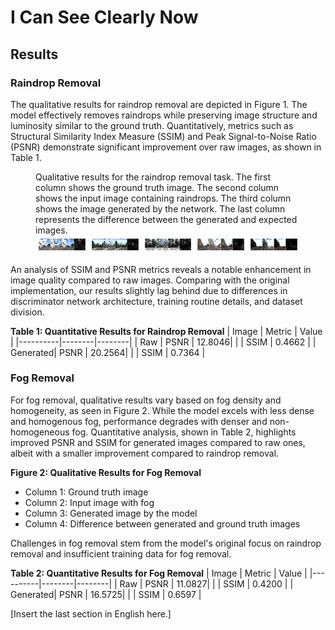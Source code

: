 # I Can See Clearly Now

## Results

### Raindrop Removal

The qualitative results for raindrop removal are depicted in Figure 1. The model effectively removes raindrops while preserving image structure and luminosity similar to the ground truth. Quantitatively, metrics such as Structural Similarity Index Measure (SSIM) and Peak Signal-to-Noise Ratio (PSNR) demonstrate significant improvement over raw images, as shown in Table 1.

<figure id="fig:res-dr-1">
    <figcaption>Qualitative results for the raindrop removal task. The first column shows the ground truth image. The second column shows the input image containing raindrops. The third column shows the image generated by the network. The last column represents the difference between the generated and expected images.</figcaption>
    <div style="display: flex; justify-content: center;">
        <div style="flex: 25%; padding: 5px;">
            <img src="images/results_0.png" alt="Ground Truth" style="width:100%">
        </div>
        <div style="flex: 25%; padding: 5px;">
            <img src="images/results_91.png" alt="Input Image" style="width:100%">
        </div>
        <div style="flex: 25%; padding: 5px;">
            <img src="images/results_92.png" alt="Generated Image" style="width:100%">
        </div>
        <div style="flex: 25%; padding: 5px;">
            <img src="images/results_225.png" alt="Difference" style="width:100%">
        </div>
        <div style="flex: 25%; padding: 5px;">
            <img src="images/results_447.png" alt="Difference" style="width:100%">
        </div>
    </div>
</figure>


An analysis of SSIM and PSNR metrics reveals a notable enhancement in image quality compared to raw images. Comparing with the original implementation, our results slightly lag behind due to differences in discriminator network architecture, training routine details, and dataset division.

**Table 1: Quantitative Results for Raindrop Removal**
| Image    | Metric | Value  |
|----------|--------|--------|
| Raw      | PSNR   | 12.8046|
|          | SSIM   | 0.4662 |
| Generated| PSNR   | 20.2564|
|          | SSIM   | 0.7364 |

### Fog Removal

For fog removal, qualitative results vary based on fog density and homogeneity, as seen in Figure 2. While the model excels with less dense and homogenous fog, performance degrades with denser and non-homogeneous fog. Quantitative analysis, shown in Table 2, highlights improved PSNR and SSIM for generated images compared to raw ones, albeit with a smaller improvement compared to raindrop removal.

**Figure 2: Qualitative Results for Fog Removal**
- Column 1: Ground truth image
- Column 2: Input image with fog
- Column 3: Generated image by the model
- Column 4: Difference between generated and ground truth images

Challenges in fog removal stem from the model's original focus on raindrop removal and insufficient training data for fog removal.

**Table 2: Quantitative Results for Fog Removal**
| Image    | Metric | Value  |
|----------|--------|--------|
| Raw      | PSNR   | 11.0827|
|          | SSIM   | 0.4200 |
| Generated| PSNR   | 16.5725|
|          | SSIM   | 0.6597 |

[Insert the last section in English here.]

